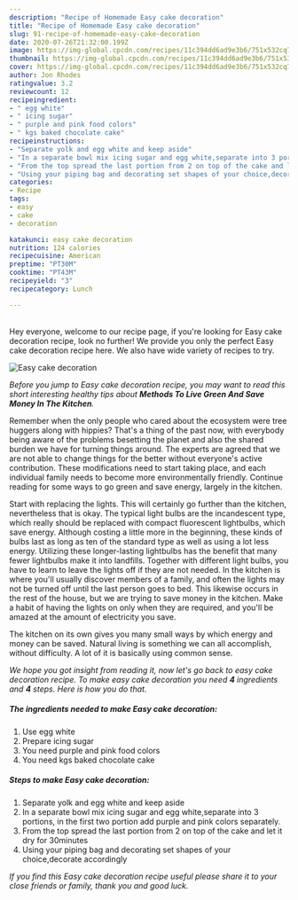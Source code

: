 ```yaml
---
description: "Recipe of Homemade Easy cake decoration"
title: "Recipe of Homemade Easy cake decoration"
slug: 91-recipe-of-homemade-easy-cake-decoration
date: 2020-07-26T21:32:00.199Z
image: https://img-global.cpcdn.com/recipes/11c394dd6ad9e3b6/751x532cq70/easy-cake-decoration-recipe-main-photo.jpg
thumbnail: https://img-global.cpcdn.com/recipes/11c394dd6ad9e3b6/751x532cq70/easy-cake-decoration-recipe-main-photo.jpg
cover: https://img-global.cpcdn.com/recipes/11c394dd6ad9e3b6/751x532cq70/easy-cake-decoration-recipe-main-photo.jpg
author: Jon Rhodes
ratingvalue: 3.2
reviewcount: 12
recipeingredient:
- " egg white"
- " icing sugar"
- " purple and pink food colors"
- " kgs baked chocolate cake"
recipeinstructions:
- "Separate yolk and egg white and keep aside"
- "In a separate bowl mix icing sugar and egg white,separate into 3 portions, in the first two portion add purple and pink colors separately."
- "From the top spread the last portion from 2 on top of the cake and let it dry for 30minutes"
- "Using your piping bag and decorating set shapes of your choice,decorate accordingly"
categories:
- Recipe
tags:
- easy
- cake
- decoration

katakunci: easy cake decoration 
nutrition: 124 calories
recipecuisine: American
preptime: "PT30M"
cooktime: "PT43M"
recipeyield: "3"
recipecategory: Lunch

---
```

<br>
Hey everyone, welcome to our recipe page, if you're looking for Easy cake decoration recipe, look no further! We provide you only the perfect Easy cake decoration recipe here. We also have wide variety of recipes to try.
<br>


![Easy cake decoration](https://img-global.cpcdn.com/recipes/11c394dd6ad9e3b6/751x532cq70/easy-cake-decoration-recipe-main-photo.jpg)

<i>Before you jump to Easy cake decoration recipe, you may want to read this short interesting healthy tips about 
<strong>Methods To Live Green And Save Money In The Kitchen</strong>.</i>
</br>

Remember when the only people who cared about the ecosystem were tree huggers along with hippies? That's a thing of the past now, with everybody being aware of the problems besetting the planet and also the shared burden we have for turning things around. The experts are agreed that we are not able to change things for the better without everyone's active contribution. These modifications need to start taking place, and each individual family needs to become more environmentally friendly. Continue reading for some ways to go green and save energy, largely in the kitchen.

Start with replacing the lights. This will certainly go further than the kitchen, nevertheless that is okay. The typical light bulbs are the incandescent type, which really should be replaced with compact fluorescent lightbulbs, which save energy. Although costing a little more in the beginning, these kinds of bulbs last as long as ten of the standard type as well as using a lot less energy. Utilizing these longer-lasting lightbulbs has the benefit that many fewer lightbulbs make it into landfills. Together with different light bulbs, you have to learn to leave the lights off if they are not needed. In the kitchen is where you'll usually discover members of a family, and often the lights may not be turned off until the last person goes to bed. This likewise occurs in the rest of the house, but we are trying to save money in the kitchen. Make a habit of having the lights on only when they are required, and you'll be amazed at the amount of electricity you save.

The kitchen on its own gives you many small ways by which energy and money can be saved. Natural living is something we can all accomplish, without difficulty. A lot of it is basically using common sense.


<i>We hope you got insight from reading it, now let's go back to easy cake decoration recipe. To make easy cake decoration you need <strong>4</strong> ingredients and <strong>4</strong> steps. Here is how you do that.
</i>

##### The ingredients needed to make Easy cake decoration:

1. Use  egg white
1. Prepare  icing sugar
1. You need  purple and pink food colors
1. You need  kgs baked chocolate cake


##### Steps to make Easy cake decoration:

1. Separate yolk and egg white and keep aside
1. In a separate bowl mix icing sugar and egg white,separate into 3 portions, in the first two portion add purple and pink colors separately.
1. From the top spread the last portion from 2 on top of the cake and let it dry for 30minutes
1. Using your piping bag and decorating set shapes of your choice,decorate accordingly


<i>If you find this Easy cake decoration recipe useful please share it to your close friends or family, thank you and good luck.</i>
